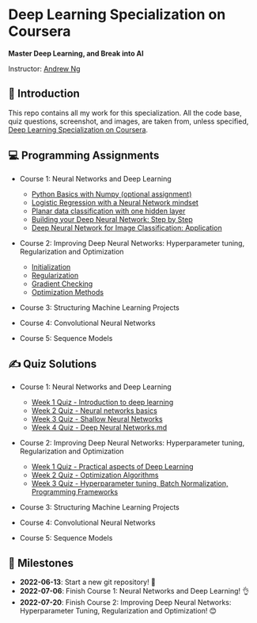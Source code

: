 # Deep Learning Specialization on Coursera

**Master Deep Learning, and Break into AI**

Instructor: [Andrew Ng](http://www.andrewng.org/)


## 👋 Introduction

This repo contains all my work for this specialization. All the code base, quiz questions, screenshot, and images, are taken from, unless specified, [Deep Learning Specialization on Coursera](https://www.coursera.org/specializations/deep-learning).


## 💻 Programming Assignments

- Course 1: Neural Networks and Deep Learning

  - [Python Basics with Numpy (optional assignment)](https://github.com/leechanwoo-kor/coursera/blob/main/deep-learning-specialization/course-1-neural-networks-and-deep-learning/Python_Basics_with_Numpy.ipynb)
  - [Logistic Regression with a Neural Network mindset](https://github.com/leechanwoo-kor/coursera/blob/main/deep-learning-specialization/course-1-neural-networks-and-deep-learning/Logistic_Regression_with_a_Neural_Network_mindset.ipynb)
  - [Planar data classification with one hidden layer](https://github.com/leechanwoo-kor/coursera/blob/main/deep-learning-specialization/course-1-neural-networks-and-deep-learning/Planar_data_classification_with_one_hidden_layer.ipynb)
  - [Building your Deep Neural Network: Step by Step](https://github.com/leechanwoo-kor/coursera/blob/main/deep-learning-specialization/course-1-neural-networks-and-deep-learning/Building_your_Deep_Neural_Network_Step_by_Step.ipynb)
  - [Deep Neural Network for Image Classification: Application](https://github.com/leechanwoo-kor/coursera/blob/main/deep-learning-specialization/course-1-neural-networks-and-deep-learning/Deep%20Neural%20Network%20-%20Application.ipynb)

- Course 2: Improving Deep Neural Networks: Hyperparameter tuning, Regularization and Optimization

  - [Initialization](https://github.com/leechanwoo-kor/coursera/blob/main/deep-learning-specialization/course-2-deep-neural-network/Initialization.ipynb)
  - [Regularization](https://github.com/leechanwoo-kor/coursera/blob/main/deep-learning-specialization/course-2-deep-neural-network/Regularization.ipynb)
  - [Gradient Checking](https://github.com/leechanwoo-kor/coursera/blob/main/deep-learning-specialization/course-2-deep-neural-network/Gradient_Checking.ipynb)
  - [Optimization Methods](https://github.com/leechanwoo-kor/coursera/blob/main/deep-learning-specialization/course-2-deep-neural-network/Optimization_methods.ipynb)

- Course 3: Structuring Machine Learning Projects

- Course 4: Convolutional Neural Networks
  
- Course 5: Sequence Models


## ✍ Quiz Solutions

- Course 1: Neural Networks and Deep Learning

  - [Week 1 Quiz - Introduction to deep learning](https://github.com/leechanwoo-kor/coursera/blob/main/deep-learning-specialization/week-1-neural-networks-and-deep-learning/Week%201%20Quiz%20-%20Introduction%20to%20deep%20learning.md)
  - [Week 2 Quiz - Neural networks basics](https://github.com/leechanwoo-kor/coursera/blob/main/deep-learning-specialization/course-1-neural-networks-and-deep-learning/Week%202%20Quiz%20-%20Neural%20networks%20basics.md)
  - [Week 3 Quiz - Shallow Neural Networks](https://github.com/leechanwoo-kor/coursera/blob/main/deep-learning-specialization/course-1-neural-networks-and-deep-learning/Week%203%20Quiz%20-%20Shallow%20Neural%20Networks.md)
  - [Week 4 Quiz - Deep Neural Networks.md](https://github.com/leechanwoo-kor/coursera/blob/main/deep-learning-specialization/course-1-neural-networks-and-deep-learning/Week%204%20Quiz%20-%20Deep%20Neural%20Networks.md)

- Course 2: Improving Deep Neural Networks: Hyperparameter tuning, Regularization and Optimization

  - [Week 1 Quiz - Practical aspects of Deep Learning](https://github.com/leechanwoo-kor/coursera/blob/main/deep-learning-specialization/course-2-deep-neural-network/Week%201%20Quiz%20-%20Practical%20aspects%20of%20Deep%20Learning.md)
  - [Week 2 Quiz - Optimization Algorithms](https://github.com/leechanwoo-kor/coursera/blob/main/deep-learning-specialization/course-2-deep-neural-network/Week%202%20Quiz%20-%20Optimization%20Algorithms.md)
  - [Week 3 Quiz - Hyperparameter tuning, Batch Normalization, Programming Frameworks](https://github.com/leechanwoo-kor/coursera/blob/main/deep-learning-specialization/course-2-deep-neural-network/Week%203%20Quiz%20-%20Hyperparameter%20tuning%2C%20Batch%20Normalization%2C%20Programming%20Frameworks.md)

- Course 3: Structuring Machine Learning Projects

- Course 4: Convolutional Neural Networks
  
- Course 5: Sequence Models


## 📍 Milestones

  - **2022-06-13**: Start a new git repository! 👻
  - **2022-07-06**: Finish Course 1: Neural Networks and Deep Learning! 👌
  - **2022-07-20**: Finish Course 2: Improving Deep Neural Networks: Hyperparameter Tuning, Regularization and Optimization! 😊
